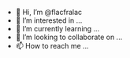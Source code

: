 - 👋 Hi, I’m @flacfralac
- 👀 I’m interested in ...
- 🌱 I’m currently learning ...
- 💞️ I’m looking to collaborate on ...
- 📫 How to reach me ...

<!---
flacfralac/flacfralac is a ✨ special ✨ repository because its `README.md` (this file) appears on your GitHub profile.
You can click the Preview link to take a look at your changes.
--->
